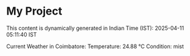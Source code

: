 # My Project

This content is dynamically generated in Indian Time (IST): 2025-04-11 05:11:40 IST


Current Weather in Coimbatore:
Temperature: 24.88 °C
Condition: mist
